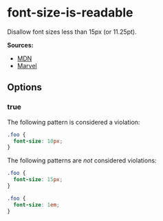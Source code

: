 # font-size-is-readable

Disallow font sizes less than 15px (or 11.25pt).

**Sources:**

- [MDN](https://developer.mozilla.org/en-US/docs/Web/CSS/font-size)
- [Marvel](https://blog.marvelapp.com/body-text-small/)

## Options

### true

The following pattern is considered a violation:

```css
.foo {
  font-size: 10px;
}
```

The following patterns are _not_ considered violations:

```css
.foo {
  font-size: 15px;
}
```

```css
.foo {
  font-size: 1em;
}
```
